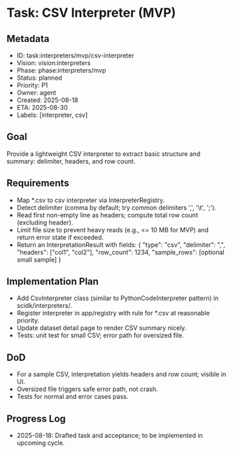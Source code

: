 # Task: CSV Interpreter (MVP)

## Metadata
- ID: task:interpreters/mvp/csv-interpreter
- Vision: vision:interpreters
- Phase: phase:interpreters/mvp
- Status: planned
- Priority: P1
- Owner: agent
- Created: 2025-08-18
- ETA: 2025-08-30
- Labels: [interpreter, csv]

## Goal
Provide a lightweight CSV interpreter to extract basic structure and summary: delimiter, headers, and row count.

## Requirements
- Map *.csv to csv interpreter via InterpreterRegistry.
- Detect delimiter (comma by default; try common delimiters ',', '\t', ';').
- Read first non-empty line as headers; compute total row count (excluding header).
- Limit file size to prevent heavy reads (e.g., <= 10 MB for MVP) and return error state if exceeded.
- Return an InterpretationResult with fields: {
  "type": "csv",
  "delimiter": ",",
  "headers": ["col1", "col2"],
  "row_count": 1234,
  "sample_rows": [optional small sample]
}

## Implementation Plan
- Add CsvInterpreter class (similar to PythonCodeInterpreter pattern) in scidk/interpreters/.
- Register interpreter in app/registry with rule for *.csv at reasonable priority.
- Update dataset detail page to render CSV summary nicely.
- Tests: unit test for small CSV; error path for oversized file.

## DoD
- For a sample CSV, interpretation yields headers and row count; visible in UI.
- Oversized file triggers safe error path, not crash.
- Tests for normal and error cases pass.

## Progress Log
- 2025-08-18: Drafted task and acceptance; to be implemented in upcoming cycle.
